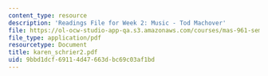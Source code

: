 ```yaml
---
content_type: resource
description: 'Readings File for Week 2: Music - Tod Machover'
file: https://ol-ocw-studio-app-qa.s3.amazonaws.com/courses/mas-961-seminar-on-deep-engagement-fall-2004/9bbd1dcf69114d47663dbc69c03af1bd_karen_schrier2.pdf
file_type: application/pdf
resourcetype: Document
title: karen_schrier2.pdf
uid: 9bbd1dcf-6911-4d47-663d-bc69c03af1bd
---
```

